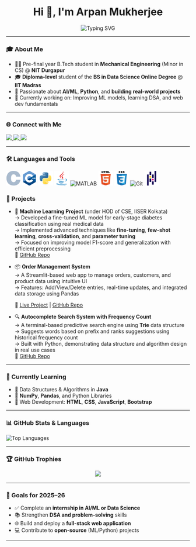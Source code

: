 <h1 align="center">Hi 👋, I'm Arpan Mukherjee</h1>

<p align="center">
  <img src="https://readme-typing-svg.herokuapp.com?font=Fira+Code&weight=500&size=22&pause=1000&color=38BDF8&center=true&width=750&lines=Passionate+Engineer+in+AI,+ML,+DSA+%26+Data+Science;BTech+%2B+IITM+BS+Data+Science+Student;Always+Learning+New+Things+💡" alt="Typing SVG" />
</p>



---

### 🎓 About Me

- 👨‍🎓 Pre-final year B.Tech student in **Mechanical Engineering** (Minor in CS) @ **NIT Durgapur**  
- 🎓 **Diploma-level** student of the **BS in Data Science Online Degree** @ **IIT Madras**  
- 🧠 Passionate about **AI/ML**, **Python**, and **building real-world projects**  
- 🔭 Currently working on: Improving ML models, learning DSA, and web dev fundamentals  

---

### 🌐 Connect with Me

<p align="left">
  <a href="https://linkedin.com/in/technicalarpan" target="blank">
    <img src="https://img.shields.io/badge/LinkedIn-TechnicalArpan-blue?logo=linkedin" />
  </a>
  <a href="https://instagram.com/arpan_nit" target="blank">
    <img src="https://img.shields.io/badge/Instagram-arpan__nit-E4405F?logo=instagram&logoColor=white" />
  </a>
  <a href="https://www.youtube.com/c/technicalarpan" target="blank">
    <img src="https://img.shields.io/badge/YouTube-TechnicalArpan-FF0000?logo=youtube&logoColor=white" />
  </a>
</p>

---

### 🛠️ Languages and Tools

<p align="left">
  <img src="https://raw.githubusercontent.com/devicons/devicon/master/icons/c/c-original.svg" alt="C" width="40" height="40"/>
  <img src="https://raw.githubusercontent.com/devicons/devicon/master/icons/cplusplus/cplusplus-original.svg" alt="C++" width="40" height="40"/>
  <img src="https://raw.githubusercontent.com/devicons/devicon/master/icons/python/python-original.svg" alt="Python" width="40" height="40"/>
  <img src="https://raw.githubusercontent.com/devicons/devicon/master/icons/java/java-original.svg" alt="Java" width="40" height="40"/>
  <img src="https://upload.wikimedia.org/wikipedia/commons/2/21/Matlab_Logo.png" alt="MATLAB" width="40" height="40"/>
  <img src="https://raw.githubusercontent.com/devicons/devicon/master/icons/html5/html5-original-wordmark.svg" alt="HTML" width="40" height="40"/>
  <img src="https://raw.githubusercontent.com/devicons/devicon/master/icons/css3/css3-original-wordmark.svg" alt="CSS" width="40" height="40"/>
  <img src="https://www.vectorlogo.zone/logos/git-scm/git-scm-icon.svg" alt="Git" width="40" height="40"/>
  <img src="https://raw.githubusercontent.com/devicons/devicon/master/icons/pandas/pandas-original.svg" alt="Pandas" width="40" height="40"/>
</p>

### 📌 Projects

- 🧠 **Machine Learning Project** (under HOD of CSE, IISER Kolkata)  
  → Developed a fine-tuned ML model for early-stage diabetes classification using real medical data  
  → Implemented advanced techniques like **fine-tuning**, **few-shot learning**, **cross-validation**, and **parameter tuning**  
  → Focused on improving model F1-score and generalization with efficient preprocessing  
  🔗 [GitHub Repo](https://github.com/Technicalarpan/Machine_Learning_IISER_KOL)

- 📦 **Order Management System**  
  → A Streamlit-based web app to manage orders, customers, and product data using intuitive UI  
  → Features: Add/View/Delete entries, real-time updates, and integrated data storage using Pandas  
  
  🔗 [Live Project](https://ordermanage.streamlit.app/) | [GitHub Repo](https://github.com/Technicalarpan/order_management-system)

- 🔍 **Autocomplete Search System with Frequency Count**  
  → A terminal-based predictive search engine using **Trie** data structure  
  → Suggests words based on prefix and ranks suggestions using historical frequency count  
  → Built with Python, demonstrating data structure and algorithm design in real use cases  
  🔗 [GitHub Repo](https://github.com/Technicalarpan/Autocomplete_search_system_with_frequency_count)

---


### 📘 Currently Learning

- 🔹 Data Structures & Algorithms in **Java**  
- 🔹 **NumPy**, **Pandas**, and Python Libraries  
- 🔹 Web Development: **HTML**, **CSS**, **JavaScript**, **Bootstrap**  

---

### 📊 GitHub Stats & Languages



<p align="left">
  <img src="https://github-readme-stats.vercel.app/api/top-langs/?username=technicalarpan&layout=compact&theme=tokyonight&hide_border=true" alt="Top Languages" />
</p>


---
### 🏆 GitHub Trophies

<p align="center">
  <img src="https://github-profile-trophy.vercel.app/?username=Technicalarpan&theme=radical&no-frame=true&no-bg=true&margin-w=4" />
</p>

---

### 🎯 Goals for 2025–26

- ✅ Complete an **internship in AI/ML or Data Science**  
- 📚 Strengthen **DSA and problem-solving** skills  
- 🌐 Build and deploy a **full-stack web application**  
- 💻 Contribute to **open-source** (ML/Python) projects  

---
